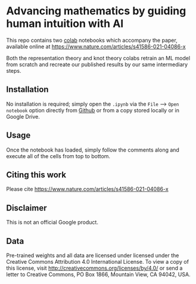 # Advancing mathematics by guiding human intuition with AI

This repo contains two [colab](https://research.google.com/colaboratory/)
notebooks which accompany the paper, available online at https://www.nature.com/articles/s41586-021-04086-x

Both the representation theory and knot theory colabs retrain an ML model from
scratch and recreate our published results by our same intermediary steps.

## Installation

No installation is required; simply open the `.ipynb` via the `File` --> `Open
notebook` option directly from
[Github](https://github.com/deepmind/mathematics_conjectures) or from a copy
stored locally or in Google Drive.

## Usage

Once the notebook has loaded, simply follow the comments along and execute all
of the cells from top to bottom.

## Citing this work

Please cite https://www.nature.com/articles/s41586-021-04086-x

## Disclaimer

This is not an official Google product.

## Data

Pre-trained weights and all data are licensed under licensed under the Creative
Commons Attribution 4.0 International License. To view a copy of this license,
visit http://creativecommons.org/licenses/by/4.0/ or send a letter to
Creative Commons, PO Box 1866, Mountain View, CA 94042, USA.

